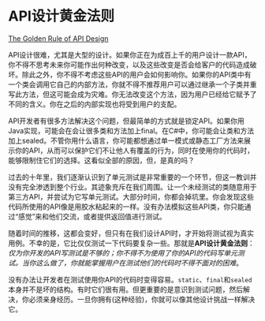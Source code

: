 # API设计黄金法则

[The Golden Rule of API Design](https://97-things-every-x-should-know.gitbooks.io/97-things-every-programmer-should-know/content/en/thing_35/)

API设计很难，尤其是大型的设计。如果你正在为成百上千的用户设计一款API，你不得不思考未来你可能作出何种改变，以及这些改变是否会给客户的代码造成破坏。除此之外，你不得不考虑这些API的用户会如何影响你。如果你的API类中有一个类会调用它自己的内部方法，你就不得不推荐用户可以通过继承一个子类并重写此方法，但这可能会成为灾难。你无法改变这个方法，因为用户已经给它赋予了不同的含义。你在之后的内部实现也将受到用户的支配。

API开发者有很多方法解决这个问题，但最简单的方式就是锁定API。如果你用Java实现，可能会在会让很多类和方法加上final。在C#中，你可能会让类和方法加上sealed。不管你用什么语言，你可能都想通过单一模式或静态工厂方法来展示你的API，从而可以保护它们不让他人有覆盖的行为，同时在使用你的代码时，能够限制住它们的选择。这看似全部的原因，但，是真的吗？

过去的十年里，我们逐渐认识到了单元测试是非常重要的一个环节，但这一教训并没有完全渗透到整个行业。其迹象充斥在我们周围。让一个未经测试的类随意用于第三方API，并尝试为它写单元测试。大部分时间，你都会掉坑里。你会发现这些代码所使用的API像是用胶水粘起来的一样。没有办法模拟这些API类，你只能通过“感觉”来和他们交流，或者提供返回值进行测试。

随着时间的推移，这都会变好，但只有在我们设计API时，才开始将测试视为真实用例。不幸的是，它比仅仅测试一下代码要复杂一些。那就是**API设计黄金法则**：*仅为你开发的API写测试是不够的；你不得不为使用了你的API的代码写单元测试。当你这么做了，你就能掌握用户在测试他们的代码时不得不面对的困难*。

没有办法让开发者在测试使用你API的代码时变得容易。`static`、`final`和`sealed`本身并不是坏的结构。有时它们很有用。但更重要的是意识到测试问题，然后解决，你必须亲身经历。一旦你拥有(这种经验)，你就可以像其他设计挑战一样解决它。
